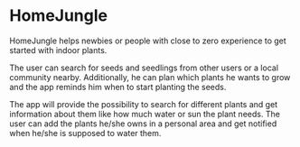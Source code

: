 # HomeJungle

HomeJungle helps newbies or people with close to zero experience to get started with indoor plants. 

The user can search for seeds and seedlings from other users or a local community nearby. Additionally, he can plan which plants he wants to grow and the app reminds him when to start planting the seeds.

The app will provide the possibility to search for different plants and get information about them like how much water or sun the plant needs. The user can add the plants he/she owns in a personal area and get notified when he/she is supposed to water them.

